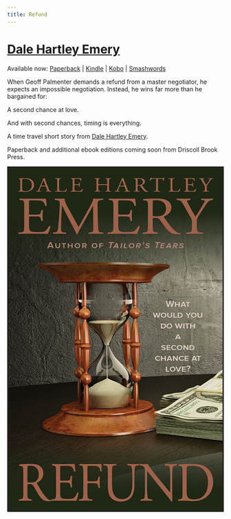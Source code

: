 ```yaml
---
title: Refund
---
```

# [Dale Hartley Emery](http://dalehartleyemery.com/)

Available now: 
[Paperback](http://www.amazon.com/dp/163261009/?tag=driscollbrookpress-20)
|
[Kindle](http://www.amazon.com/dp/B00IZRZWGC/?tag=driscollbrookpress-20)
|
[Kobo](http://store.kobobooks.com/en-US/ebook/refund)
|
[Smashwords](https://www.smashwords.com/books/view/425125)

>
When Geoff Palmenter demands a refund from a master negotiator,
he expects an impossible negotiation.
Instead,
he wins far more than he bargained for: 
>
A second chance at love. 
>
And with second chances, timing is everything. 
>
A time travel short story from
[Dale Hartley Emery](http://dalehartleyemery.com/).

Paperback
and additional ebook editions
coming soon
from Driscoll Brook Press.

![Refund](refund-cover-web.jpg "Refund")
